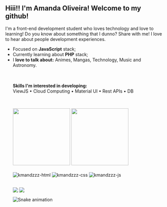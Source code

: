 <h2>Hiii!! I'm Amanda Oliveira! Welcome to my github!</h2>



<p>I'm a front-end development student who loves technology and love to learning! Do you know about something that I dunno? Share with me! I love to hear about people development experiences.</p>

<ul>
  <li>Focused on <b>JavaScript</b> stack;
  <li>Currently learning about <b>PHP</b> stack;</li>
  <li>I <b>love to talk about:</b> Animes, Mangas, Technology, Music and Astronomy.</li>
  
  <br>
  <br>
  
<p><b>Skills I'm interested in developing:</b><br>
  ViewJS • Cloud Computing • Material UI • Rest APIs • DB
  
  <br>
  <br>
  
  ##
  
  

<div>
  <a href="https://github.com/kmandzzz" style="text-decoration:none">
    <img height="180em" src="https://github-readme-stats.vercel.app/api?username=kmandzzz&show_icons=true&theme=midnight-purple"/>
    <img height="180em" src="https://github-readme-stats.vercel.app/api/top-langs/?username=kmandzzz&layout=compact&langs_count=16&theme=midnight-purple"/>
  </div>
  
  <div style="display: inline-block"><br>
    <img align="center" alt="kmandzzz-html" src="https://img.shields.io/badge/HTML5-E34F26?style=for-the-badge&logo=html5&logoColor=white" />
    <img align="center" alt="kmandzzz-css" src="https://img.shields.io/badge/CSS3-1572B6?style=for-the-badge&logo=css3&logoColor=white" />
    <img align="center" alt="kmandzzz-js" src="https://img.shields.io/badge/JavaScript-323330?style=for-the-badge&logo=javascript&logoColor=F7DF1E"/>
  </div>

  ##
  
  <div>
    <a href="https://www.linkedin.com/in/amanda-dias-de-oliveira-154933141/" target="_blank"> <img align="center" src="https://img.shields.io/badge/LinkedIn-0077B5?style=for-the-badge&logo=linkedin&logoColor=white"></a>
     <a href="mailto:amandadeveloperr@gmail.com" target="_blank"> <img align="center"src="https://img.shields.io/badge/Gmail-D14836?style=for-the-badge&logo=gmail&logoColor=white"></a>
  </div>

  ![Snake animation](https://github.com/kmandzzz/blob/output/github-contribution-grid-snake.svg)
